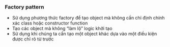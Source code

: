 ### Factory pattern

- Sử dụng phương thức factory để tạo object mà không cần chỉ định chính xác class hoặc constructor function
- Tạo các object mà không “làm lộ” logic khởi tạo
- Sử dụng khi chúng ta cần tạo một object khác dựa vào một điều kiện được chỉ rõ từ trước
